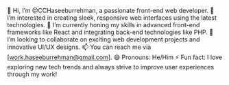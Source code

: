 👋 Hi, I’m @CCHaseeburrehman, a passionate front-end web developer.
👀 I’m interested in creating sleek, responsive web interfaces using the latest technologies.
🌱 I’m currently honing my skills in advanced front-end frameworks like React and integrating back-end technologies like PHP.
💞️ I’m looking to collaborate on exciting web development projects and innovative UI/UX designs.
📫 You can reach me via [work.haseeburrehman@gmail.com].
😄 Pronouns: He/Him
⚡ Fun fact: I love exploring new tech trends and always strive to improve user experiences through my work!

<!---
CCHaseeburrehman/CCHaseeburrehman is a ✨ special ✨ repository because its `README.md` (this file) appears on your GitHub profile.
You can click the Preview link to take a look at your changes.
--->
